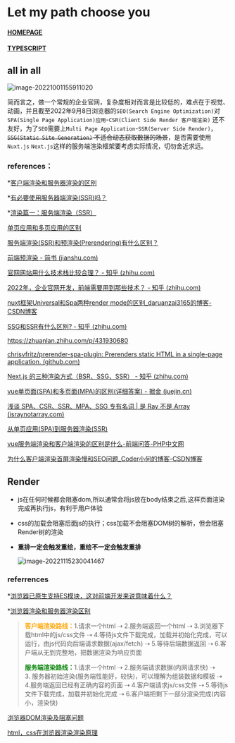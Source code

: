 # Let my path choose you

#### [HOMEPAGE](/index)

#### [TYPESCRIPT](/frontend/feast/typescript)

## all in all

![image-20221001155911020](https://ulooklikeamovie.oss-cn-beijing.aliyuncs.com/img/image-20221001155911020.png)

简而言之，做一个常规的企业官网，复杂度相对而言是比较低的，难点在于视觉、动画，并且截至2022年9月8日浏览器的`SEO(Search Engine Optimization)`对`SPA(Single Page Application)应用`-`CSR(Client Side Render 客户端渲染)` 还不友好，为了`SEO`需要上`Multi Page Application`-`SSR(Server Side Render)`，~~`SSG(Static Site Generation)` 不适合动态获取数据的场景~~，是否需要使用`Nuxt.js` `Next.js`这样的服务端渲染框架要考虑实际情况，切勿舍近求远。

### references：

*[客户端渲染和服务器渲染的区别](https://zhuanlan.zhihu.com/p/171579801)

*[有必要使用服务器端渲染(SSR)吗？](https://www.zhihu.com/question/308792091)

*[渲染篇一：服务端渲染（SSR）](https://www.jianshu.com/p/b8cfa496b7ec)

[单页应用和多页应用的区别](https://blog.csdn.net/qq_38128179/article/details/108842360)

[服务端渲染(SSR)和预渲染(Prerendering)有什么区别？](https://www.zhihu.com/question/273930443/answer/1553554429)

[前端预渲染 - 简书 (jianshu.com)](https://www.jianshu.com/p/9b3f1dc88ca1)

[官网网站用什么技术栈比较合理？ - 知乎 (zhihu.com)](https://www.zhihu.com/question/66883594)

[2022年，企业官网开发，前端需要用到那些技术？ - 知乎 (zhihu.com)](https://www.zhihu.com/question/521659199)

[nuxt框架Universal和Spa两种render mode的区别_daruanzai3165的博客-CSDN博客](https://blog.csdn.net/daruanzai3165/article/details/101881985)

[SSG和SSR有什么区别? - 知乎 (zhihu.com)](https://www.zhihu.com/question/499520389#:~:text=SSR%20%28Server%20Side%20Render%29%20%E6%98%AF%E6%8C%87%E6%9C%8D%E5%8A%A1%E7%AB%AF%E6%B8%B2%E6%9F%93%EF%BC%8C%E5%BD%93%E5%AE%A2%E6%88%B7%E7%AB%AF%E5%90%91%E6%9C%8D%E5%8A%A1%E5%99%A8%E5%8F%91%E5%87%BA%E8%AF%B7%E6%B1%82%EF%BC%8C%E7%84%B6%E5%90%8E%E8%BF%90%E8%A1%8C%E6%97%B6%E5%8A%A8%E6%80%81%E7%94%9F%E6%88%90%20html,%E5%86%85%E5%AE%B9%E5%B9%B6%E8%BF%94%E5%9B%9E%E7%BB%99%E5%AE%A2%E6%88%B7%E7%AB%AF%E3%80%82%20SSG%20%28Static%20Site%20Generation%29%20%E6%98%AF%E9%9D%99%E6%80%81%E7%AB%99%E7%82%B9%E7%94%9F%E6%88%90%EF%BC%8C%E8%A7%A3%E6%9E%90%E6%98%AF%E5%9C%A8%E6%9E%84%E5%BB%BA%E6%97%B6%E6%89%A7%E8%A1%8C%E7%9A%84%EF%BC%8C%E5%BD%93%E5%8F%91%E5%87%BA%E8%AF%B7%E6%B1%82%E6%97%B6%EF%BC%8Chtml%20%E5%B0%86%E9%9D%99%E6%80%81%E5%AD%98%E5%82%A8%EF%BC%8C%E7%9B%B4%E6%8E%A5%E5%8F%91%E9%80%81%E5%9B%9E%E5%AE%A2%E6%88%B7%E7%AB%AF%E3%80%82)

https://zhuanlan.zhihu.com/p/431930680

[chrisvfritz/prerender-spa-plugin: Prerenders static HTML in a single-page application. (github.com)](https://github.com/chrisvfritz/prerender-spa-plugin)

[Next.js 的三种渲染方式（BSR、SSG、SSR） - 知乎 (zhihu.com)](https://zhuanlan.zhihu.com/p/341229054)

[vue单页面(SPA)和多页面(MPA)的区别(详细答案) - 掘金 (juejin.cn)](https://juejin.cn/post/7018876571658223623)

[浅谈 SPA、CSR、SSR、MPA、SSG 专有名词 | 是 Ray 不是 Array (israynotarray.com)](https://israynotarray.com/other/20210529/2519649612/)

[从单页应用(SPA)到服务器渲染(SSR)](https://www.cnblogs.com/haoranya/p/14380281.html)

[vue服务端渲染和客户端渲染的区别是什么-前端问答-PHP中文网](https://www.php.cn/website-design-ask-494248.html#:~:text=%E5%8C%BA%E5%88%AB%EF%BC%9A1%E3%80%81%E6%9C%8D%E5%8A%A1%E7%AB%AF,%E5%BC%80%E5%8F%91%EF%BC%8C%E6%95%88%E7%8E%87%E6%9B%B4%E9%AB%98%E3%80%82)

[为什么客户端渲染首屏渲染慢和SEO问题_Coder小何的博客-CSDN博客](https://blog.csdn.net/qq_43377853/article/details/114851968)

## Render

- js在任何时候都会阻塞dom,所以通常会将js放在body结束之后,这样页面渲染完成再执行js，有利于用户体验

- css的加载会阻塞后面js的执行；css加载不会阻塞DOM树的解析，但会阻塞Render树的渲染

- **重排一定会触发重绘，重绘不一定会触发重排**

  ![image-20221115230041467](https://ulooklikeamovie.oss-cn-beijing.aliyuncs.com/img/image-20221115230041467.png)

### referrences
*[浏览器已原生支持ES模块，这对前端开发来说意味着什么？](https://cloud.tencent.com/developer/article/1157519)

*[浏览器渲染和服务器渲染区别 ](https://www.cnblogs.com/manshufeier/p/9357280.html)

> <strong style="color:orange;">客户端渲染路线：</strong>1.请求一个html ⇢ 2.服务端返回一个html ⇢ 3.浏览器下载html中的js/css文件 ⇢ 4.等待js文件下载完成，加载并初始化完成，可以运行，由js代码向后端请求数据(ajax/fetch) ⇢ 5.等待后端数据返回 ⇢ 6.客户端从无到完整地，把数据渲染为响应页面
> 
> <strong style="color:green;">服务端渲染路线：</strong>1.请求一个html ⇢ 2.服务端请求数据(内网请求快) ⇢ 3. 服务器初始渲染(服务端性能好，较快)，可以理解为组装数据和模板 ⇢ 4.服务端返回已经有正确内容的页面 ⇢ 4.客户端请求js/css文件 ⇢ 5.等待js文件下载完成，加载并初始化完成 ⇢ 6.客户端把剩下一部分渲染完成(内容小，渲染快)

[浏览器DOM渲染及阻塞问题](https://www.cnblogs.com/liuarui/p/11393297.html)

[html，css在浏览器渲染渲染原理 ](https://zhuanlan.zhihu.com/p/93468794)

